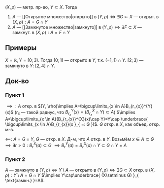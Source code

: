 $(X, \rho)$ — метр. пр-во, $Y\subset X$. Тогда
1. $A$ — [[Открытое множество|открыто]] в $(Y, \rho) \iff \exists G \subset X$ — открыт. в $(X, \rho): A=G\cap Y$
2. $A$ — [[Замкнутое множество|замкнуто]] в $(Y, \rho) \iff \exists F \subset X$ — замкнут. в $(X, \rho): A=F\cap Y$ 
## Примеры

$X=\mathbb{R}, Y=[0;3)$.
Тогда $[0;1)$ — открыто в $Y$, т.к. $(-1, 1)\cap Y$.
$[2;3)$ — замкнуто в $Y$: $[2,4]\cap Y$.
## Док-во
### Пункт 1

$\implies:A$ откр. в $(Y, \rho)\implies A=\bigcup\limits_{x \in A}B_{r_{x}}^{Y}(x)$ ($r_{x}$ — такой радиус, что $B_{r_{x}}^{Y}(x)=(B_{r_{x}}^{X}\cap Y)\subset A$) $\implies A=\bigcup\limits_{x \in A}(B_{r_{x}}^{X}(x)\cap Y)=Y\cap \underbrace{ \bigcup\limits_{x \in A}B_{r_{x}}(x }_{ =: G })$. $G$ откр. в $X$, как объед. откр. м-в.

$\impliedby$: $A=G\cap Y$, $G$ — откр. в $X$. Д-м, что $A$ откр. в $Y$. Возьмём $x \in A\subset G\implies \exists r>0: B_{r}^{X}(a)\subset G$ $\implies B_{r}^{Y}(a)=B_{r}^{X}(a)\cap Y\subset G\cap Y=A$
### Пункт 2

$A$ — замкнуто в $(Y, \rho) \iff Y\setminus A$ — открыто в $(Y, \rho) \iff \exists G\subset X$ откр. в $(X, \rho):Y\setminus A=G\cap Y$ $\implies Y\cap\underbrace{ (X\setminus G) }_{ \text{замкн.} }=A$. 